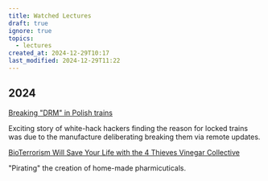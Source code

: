 ```yaml
---
title: Watched Lectures
draft: true
ignore: true
topics:
  - lectures
created_at: 2024-12-29T10:17
last_modified: 2024-12-29T11:22
---
```


## 2024

[Breaking "DRM" in Polish trains](https://media.ccc.de/v/37c3-12142-breaking_drm_in_polish_trains)

Exciting story of white-hack hackers finding the reason for locked trains was due to the manufacture deliberating breaking them via remote updates.

[BioTerrorism Will Save Your Life with the 4 Thieves Vinegar Collective](https://media.ccc.de/v/38c3-bioterrorism-will-save-your-life-with-the-4-thieves-vinegar-collective)

"Pirating" the creation of home-made pharmicuticals.

